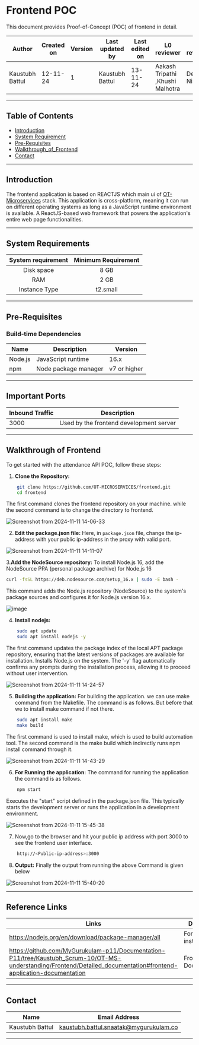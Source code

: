 # Frontend POC
This document provides Proof-of-Concept (POC) of frontend in detail.

| **Author** | **Created on** | **Version** | **Last updated by** | **Last edited on** | **L0 reviewer** | **L1 reviewer** | **L2 reviewer** |
|------------|----------------|-------------|----------------------|---------------------|---------------|-----------------|-----------------|
| Kaustubh Battul       | 12-11-24      | 1   | Kaustubh Battul    | 13-11-24     |  Aakash Tripathi ,Khushi Malhotra      |   Deepak Nishad               |                 |

---

## Table of Contents

- [Introduction](https://github.com/MyGurukulam-p11/Documentation-P11/blob/Kaustubh_Scrum-9/OT-MS-understanding/Frontend/Setup_and_run_the_APP_for_POC/README.md#introduction)
- [System Requirement](https://github.com/MyGurukulam-p11/Documentation-P11/blob/Kaustubh_Scrum-9/OT-MS-understanding/Frontend/Setup_and_run_the_APP_for_POC/README.md#system-requirements)
- [Pre-Requisites](https://github.com/MyGurukulam-p11/Documentation-P11/blob/Kaustubh_Scrum-9/OT-MS-understanding/Frontend/Setup_and_run_the_APP_for_POC/README.md#pre-requisites)
- [Walkthrough_of_Frontend](https://github.com/MyGurukulam-p11/Documentation-P11/blob/Kaustubh_Scrum-9/OT-MS-understanding/Frontend/Setup_and_run_the_APP_for_POC/README.md#walkthrough-of-frontend)
- [Contact](https://github.com/MyGurukulam-p11/Documentation-P11/blob/Kaustubh_Scrum-9/OT-MS-understanding/Frontend/Setup_and_run_the_APP_for_POC/README.md#contact)

---

## Introduction

The frontend application is based on REACTJS which main ui of [OT-Microservices](https://github.com/OT-MICROSERVICES) stack. This application is cross-platform, meaning it can run on different operating systems as long as a JavaScript runtime environment is available. A ReactJS-based web framework that powers the application's entire web page functionalities.

---

## System Requirements

| System requirement | Minimum Requirement  |
|:-----------------------:|:--------------------:|
| Disk space            | 8 GB    |
| RAM                 | 2 GB|
| Instance Type        | t2.small|

---

## Pre-Requisites
### Build-time Dependencies
| Name          |  Description                      | Version      |
|---------------|-----------------------------------|--------------|
| Node.js       |  JavaScript runtime               |    16.x      |
| npm           |  Node package manager             | v7 or higher |

---

## Important Ports
| Inbound Traffic | Description                           |
|-----------------|---------------------------------------|
| 3000            | Used by the frontend development server |

---

## Walkthrough of Frontend
To get started with the attendance API POC, follow these steps:

1. **Clone the Repository:**
```sh
    git clone https://github.com/OT-MICROSERVICES/frontend.git
    cd frontend
```
The first command clones the frontend repository on your machine. while the second command is to change the directory to frontend.

![Screenshot from 2024-11-11 14-06-33](https://github.com/user-attachments/assets/46374ed6-19ec-4466-adfa-ac21497c15e7)


2. **Edit the package.json file:**
Here, in `package.json` file, change the ip-address with your public ip-address in the proxy with valid port.

![Screenshot from 2024-11-11 14-11-07](https://github.com/user-attachments/assets/405c93ce-70e9-408c-be37-02762b769db9)

3.**Add the NodeSource repository:**
To install Node.js 16, add the NodeSource PPA (personal package archive) for Node.js 16
```sh
curl -fsSL https://deb.nodesource.com/setup_16.x | sudo -E bash -
```
This command adds the Node.js repository (NodeSource) to the system's package sources and configures it for Node.js version 16.x.

![image](https://github.com/user-attachments/assets/7207dfc2-7a8a-401b-b230-2d3af469ca27)


4. **Install nodejs:**
```sh 
    sudo apt update
    sudo apt install nodejs -y
```
The first command updates the package index of the local APT package repository, ensuring that the latest versions of packages are available for installation.
Installs Node.js on the system. The '-y' flag automatically confirms any prompts during the installation process, allowing it to proceed without user intervention.

![Screenshot from 2024-11-11 14-24-57](https://github.com/user-attachments/assets/d434936a-9f83-47b7-b8d1-fdc99e71012b)


5. **Building the application:**
For building the application. we can use make command from the Makefile. The command is as follows. But before that we to install make command if not there.
```sh
    sudo apt install make
    make build
```
The first command is used to install make, which is used to build automation tool. The second command is the make build which indirectly runs npm install command through it.

![Screenshot from 2024-11-11 14-43-29](https://github.com/user-attachments/assets/90637463-04b1-46fb-b0a3-048b675ccfb7)


6. **For Running the application:**
The command for running the application the command is as follows.
```sh
    npm start
```
Executes the "start" script defined in the package.json file. This typically starts the development server or runs the application in a development environment.

![Screenshot from 2024-11-11 15-45-38](https://github.com/user-attachments/assets/7231bd8b-0b8b-431a-b9bc-69843879deb9)

7. Now,go to the browser and hit your public ip address with port 3000 to see the frontend user interface.
```sh
    http://<Public-ip-address>:3000
```

8. **Output:**
Finally the output from running the above Command is given below 

![Screenshot from 2024-11-11 15-40-20](https://github.com/user-attachments/assets/a4e6d3af-73e9-4867-a3fb-5f04ceb47737)

---

##  Reference Links

| Links | Description      |
|-----  |--------------------------|
| https://nodejs.org/en/download/package-manager/all | For nodejs installation |
| https://github.com/MyGurukulam-p11/Documentation-P11/tree/Kaustubh_Scrum-10/OT-MS-understanding/Frontend/Detailed_documentation#frontend-application-documentation | Frontend Documentation |

---

## Contact

| Name          | Email Address       |
|---------------|---------------------|
| Kaustubh Battul |  kaustubh.battul.snaatak@mygurukulam.co|

---
